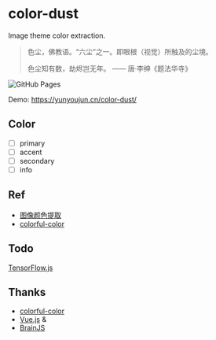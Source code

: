 # color-dust

Image theme color extraction.

> 色尘，佛教语。“六尘”之一。即眼根（视觉）所触及的尘境。
>
> 色尘知有数，劫烬岂无年。
> —— 唐·李绅《题法华寺》

![GitHub Pages](https://github.com/YunYouJun/color-dust/workflows/GitHub%20Pages/badge.svg)

Demo: <https://yunyoujun.cn/color-dust/>

## Color

- [ ] primary
- [ ] accent
- [ ] secondary
- [ ] info

## Ref

- [图像颜色提取](https://codepen.io/zhaojun/post/cc)
- [colorful-color](https://github.com/woshizja/colorful-color)

## Todo

[TensorFlow.js](https://tensorflow.google.cn/js/)

## Thanks

- [colorful-color](https://github.com/woshizja/colorful-color)
- [Vue.js](https://vuejs.org/) & [](https://nuxtjs.org/)
- [BrainJS](https://github.com/BrainJS/brain.js)
